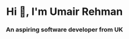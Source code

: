 <h1 align="center">Hi 👋, I'm Umair Rehman</h1>
<h3 align="center">An aspiring software developer from UK</h3>








<!---
UmairRehman1024/UmairRehman1024 is a ✨ special ✨ repository because its `README.md` (this file) appears on your GitHub profile.
You can click the Preview link to take a look at your changes.
--->

